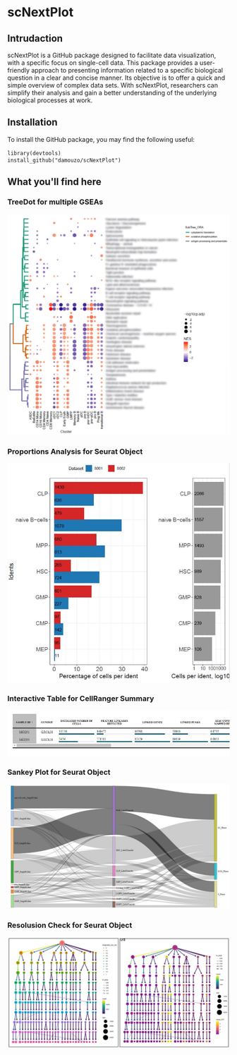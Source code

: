 # scNextPlot

## Intrudaction

scNextPlot is a GitHub package designed to facilitate data visualization, with a specific focus on single-cell data. This package provides a user-friendly approach to presenting information related to a specific biological question in a clear and concise manner. Its objective is to offer a quick and simple overview of complex data sets. With scNextPlot, researchers can simplify their analysis and gain a better understanding of the underlying biological processes at work.

## Installation

To install the GitHub package, you may find the following useful:

    library(devtools)
    install_github("damouzo/scNextPlot")

## What you'll find here

### TreeDot for multiple GSEAs
![My Image](plots/TreeDot.JPG)

### Proportions Analysis for Seurat Object
![My Image](plots/Proportions.JPG)

### Interactive Table for CellRanger Summary
![My Image](plots/SummaryCellRanger.JPG)

### Sankey Plot for Seurat Object
![My Image](plots/Sankey.JPG)

### Resolusion Check for Seurat Object
![My Image](plots/allres.JPG)
